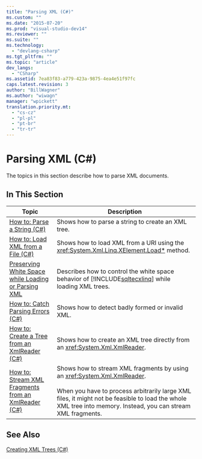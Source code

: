 ```yaml
---
title: "Parsing XML (C#)"
ms.custom: ""
ms.date: "2015-07-20"
ms.prod: "visual-studio-dev14"
ms.reviewer: ""
ms.suite: ""
ms.technology: 
  - "devlang-csharp"
ms.tgt_pltfrm: ""
ms.topic: "article"
dev_langs: 
  - "CSharp"
ms.assetid: 7ea83f83-a779-423a-9875-4ea4e51f97fc
caps.latest.revision: 3
author: "BillWagner"
ms.author: "wiwagn"
manager: "wpickett"
translation.priority.mt: 
  - "cs-cz"
  - "pl-pl"
  - "pt-br"
  - "tr-tr"
---
```

# Parsing XML (C#)
The topics in this section describe how to parse XML documents.  
  
## In This Section  
  
|Topic|Description|  
|-----------|-----------------|  
|[How to: Parse a String (C#)](../../../../csharp\programming-guide\concepts\linq/how-to-parse-a-string.md)|Shows how to parse a string to create an XML tree.|  
|[How to: Load XML from a File (C#)](../../../../csharp\programming-guide\concepts\linq/how-to-load-xml-from-a-file.md)|Shows how to load XML from a URI using the <xref:System.Xml.Linq.XElement.Load*> method.|  
|[Preserving White Space while Loading or Parsing XML](../../../../csharp\programming-guide\concepts\linq/preserving-white-space-while-loading-or-parsing-xml1.md)|Describes how to control the white space behavior of [!INCLUDE[sqltecxlinq](../../../../csharp\programming-guide\concepts\linq/includes/sqltecxlinq_md.md)] while loading XML trees.|  
|[How to: Catch Parsing Errors (C#)](../../../../csharp\programming-guide\concepts\linq/how-to-catch-parsing-errors.md)|Shows how to detect badly formed or invalid XML.|  
|[How to: Create a Tree from an XmlReader (C#)](../../../../csharp\programming-guide\concepts\linq/how-to-create-a-tree-from-an-xmlreader.md)|Shows how to create an XML tree directly from an <xref:System.Xml.XmlReader>.|  
|[How to: Stream XML Fragments from an XmlReader (C#)](../../../../csharp\programming-guide\concepts\linq/how-to-stream-xml-fragments-from-an-xmlreader.md)|Shows how to stream XML fragments by using an <xref:System.Xml.XmlReader>.<br /><br /> When you have to process arbitrarily large XML files, it might not be feasible to load the whole XML tree into memory. Instead, you can stream XML fragments.|  
  
## See Also  
 [Creating XML Trees (C#)](../../../../csharp\programming-guide\concepts\linq/creating-xml-trees.md)